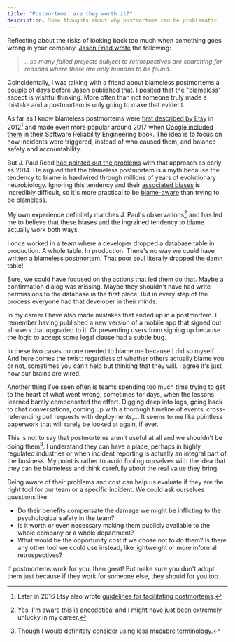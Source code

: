 ```yaml
---
title: "Postmortems: are they worth it?"
description: Some thoughts about why postmortems can be problematic
---
```


<!--more-->

Reflecting about the risks of looking back too much when something goes wrong in your company, [Jason Fried wrote](https://world.hey.com/jason/look-back-less-848e9db0) the following:

> _…so many failed projects subject to retrospectives are searching for reasons where there are only humans to be found._

Coincidentally, I was talking with a friend about blameless postmortems a couple of days before Jason published that. I posited that the "blameless" aspect is wishful thinking. More often than not someone truly made a mistake and a postmortem is only going to make that evident.

As far as I know blameless postmortems were [first described by Etsy](https://www.etsy.com/codeascraft/blameless-postmortems/) in 2012[^1] and made even more popular around 2017 when [Google included them](https://sre.google/sre-book/postmortem-culture/) in their Software Reliability Engineering book. The idea is to focus on how incidents were triggered, instead of who caused them, and balance safety and accountability.

But J. Paul Reed [had pointed out the problems](https://www.youtube.com/watch?v=Udmx3qfGYic) with that approach as early as 2014. He argued that the blameless postmortem is a myth because the tendency to blame is hardwired through millions of years of evolutionary neurobiology. Ignoring this tendency and their [associated biases](https://fractio.nl/2015/10/30/blame-language-sharing/) is incredibly difficult, so it's more practical to be [blame-aware](https://web.archive.org/web/20240414140552/https://techbeacon.com/app-dev-testing/blameless-postmortems-dont-work-heres-what-does) than trying to be blameless.

My own experience definitely matches J. Paul's observations[^2] and has led me to believe that these biases and the ingrained tendency to blame actually work both ways.

I once worked in a team where a developer dropped a database table in production. A whole table. In production. There's no way we could have written a blameless postmortem. That poor soul literally dropped the damn table!

Sure, we could have focused on the actions that led them do that. Maybe a confirmation dialog was missing. Maybe they shouldn't have had write permissions to the database in the first place. But in every step of the process everyone had that developer in their minds.

In my career I have also made mistakes that ended up in a postmortem. I remember having published a new version of a mobile app that signed out all users that upgraded to it. Or preventing users from signing up because the logic to accept some legal clause had a subtle bug.

In these two cases no one needed to blame me because I did so myself. And here comes the twist: regardless of whether others actually blame you or not, sometimes you can't help but thinking that they will. I agree it's just how our brains are wired.

Another thing I've seen often is teams spending too much time trying to get to the heart of what went wrong, sometimes for days, when the lessons learned barely compensated the effort. Digging deep into logs, going back to chat conversations, coming up with a thorough timeline of events, cross-referencing pull requests with deployments,… It seems to me like pointless paperwork that will rarely be looked at again, if ever.

This is not to say that postmortems aren't useful at all and we shouldn't be doing them[^3]. I understand they can have a place, perhaps in highly regulated industries or when incident reporting is actually an integral part of the business. My point is rather to avoid fooling ourselves with the idea that they can be blameless and think carefully about the real value they bring.

Being aware of their problems and cost can help us evaluate if they are the right tool for our team or a specific incident. We could ask ourselves questions like:

- Do their benefits compensate the damage we might be inflicting to the psychological safety in the team?
- Is it worth or even necessary making them publicly available to the whole company or a whole department?
- What would be the opportunity cost if we chose not to do them? Is there any other tool we could use instead, like lightweight or more informal retrospectives?

If postmortems work for you, then great! But make sure you don't adopt them just because if they work for someone else, they should for you too.

[^1]: Later in 2016 Etsy also wrote [guidelines for facilitating postmortems](https://www.etsy.com/codeascraft/debriefing-facilitation-guide/).
[^2]: Yes, I'm aware this is anecdotical and I might have just been extremely unlucky in my career.
[^3]: Though I would definitely consider using less [macabre terminology](https://github.com/etsy/morgue).
